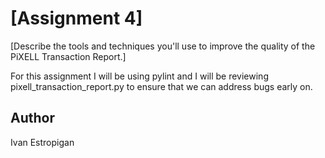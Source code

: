 # [Assignment 4]

[Describe the tools and techniques you'll use to improve the quality of the PiXELL Transaction Report.]

For this assignment I will be using pylint and I will be reviewing pixell_transaction_report.py to ensure that we can address bugs early on.

## Author

Ivan Estropigan

